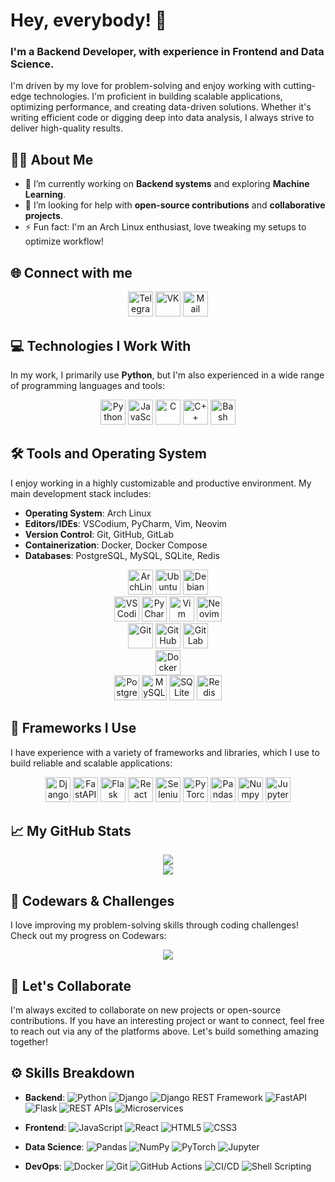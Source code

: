 # Hey, everybody! 👋

### I'm a Backend Developer, with experience in Frontend and Data Science.
I'm driven by my love for problem-solving and enjoy working with cutting-edge technologies. I'm proficient in building scalable applications, optimizing performance, and creating data-driven solutions. Whether it's writing efficient code or digging deep into data analysis, I always strive to deliver high-quality results.

## 👨‍💻 About Me

- 🔭 I’m currently working on **Backend systems** and exploring **Machine Learning**.
- 🤔 I’m looking for help with **open-source contributions** and **collaborative projects**.
- ⚡ Fun fact: I'm an Arch Linux enthusiast, love tweaking my setups to optimize workflow!

## 🌐 Connect with me

<div align="center">
  <a href="https://t.me/touch_con" target="_blank"><img alt="Telegram" height="40" width="40" src="https://cdn.simpleicons.org/telegram/gray"/></a>
  <a href="https://vk.com/pnpqnq" target="_blank"><img alt="VK" height="40" width="40" src="https://cdn.simpleicons.org/vk/gray"/></a>
  <a href="mailto:pavlov_zv@mail.ru" target="_blank"><img alt="Mail" height="40" width="40" src="https://cdn.simpleicons.org/maildotru/gray"/></a>
</div>

## 💻 Technologies I Work With

In my work, I primarily use <b>Python</b>, but I'm also experienced in a wide range of programming languages and tools:

<div align="center">
  <img alt="Python" height="40" width="40" src="https://cdn.simpleicons.org/python/gray"/>
  <img alt="JavaScript" height="40" width="40" src="https://cdn.simpleicons.org/javascript/gray"/>
  <img alt="C" height="40" width="40" src="https://cdn.simpleicons.org/c/gray"/>
  <img alt="C++" height="40" width="40" src="https://cdn.simpleicons.org/cplusplus/gray"/>
  <img alt="Bash" height="40" width="40" src="https://cdn.simpleicons.org/gnubash/gray"/>
</div>

## 🛠️ Tools and Operating System

I enjoy working in a highly customizable and productive environment. My main development stack includes:

- **Operating System**: Arch Linux
- **Editors/IDEs**: VSCodium, PyCharm, Vim, Neovim
- **Version Control**: Git, GitHub, GitLab
- **Containerization**: Docker, Docker Compose
- **Databases**: PostgreSQL, MySQL, SQLite, Redis

<div align="center">
  <img alt="ArchLinux" height="40" width="40" src="https://cdn.simpleicons.org/archlinux/gray"/>
  <img alt="Ubuntu" height="40" width="40" src="https://cdn.simpleicons.org/ubuntu/gray"/>
  <img alt="Debian" height="40" width="40" src="https://cdn.simpleicons.org/debian/gray"/>
  <br/>
  <img alt="VSCodium" height="40" width="40" src="https://cdn.simpleicons.org/vscodium/gray"/>
  <img alt="PyCharm" height="40" width="40" src="https://cdn.simpleicons.org/pycharm/gray"/>
  <img alt="Vim" height="40" width="40" src="https://cdn.simpleicons.org/vim/gray"/>
  <img alt="Neovim" height="40" width="40" src="https://cdn.simpleicons.org/neovim/gray"/>
  <br/>
  <img alt="Git" height="40" width="40" src="https://cdn.simpleicons.org/git/gray"/>
  <img alt="GitHub" height="40" width="40" src="https://cdn.simpleicons.org/github/gray"/>
  <img alt="GitLab" height="40" width="40" src="https://cdn.simpleicons.org/gitlab/gray"/>
  <br/>
  <img alt="Docker" height="40" width="40" src="https://cdn.simpleicons.org/docker/gray"/>
  <br/>
  <img alt="PostgreSQL" height="40" width="40" src="https://cdn.simpleicons.org/postgresql/gray"/>
  <img alt="MySQL" height="40" width="40" src="https://cdn.simpleicons.org/mysql/gray"/>
  <img alt="SQLite" height="40" width="40" src="https://cdn.simpleicons.org/sqlite/gray"/>
  <img alt="Redis" height="40" width="40" src="https://cdn.simpleicons.org/redis/gray"/>
</div>

## 🚀 Frameworks I Use

I have experience with a variety of frameworks and libraries, which I use to build reliable and scalable applications:

<div align="center">
  <img alt="Django" height="40" width="40" src="https://cdn.simpleicons.org/django/gray"/>
  <img alt="FastAPI" height="40" width="40" src="https://cdn.simpleicons.org/fastapi/gray"/>
  <img alt="Flask" height="40" width="40" src="https://cdn.simpleicons.org/flask/gray"/>
  <img alt="React" height="40" width="40" src="https://cdn.simpleicons.org/react/gray"/>
  <img alt="Selenium" height="40" width="40" src="https://cdn.simpleicons.org/selenium/gray"/>
  <img alt="PyTorch" height="40" width="40" src="https://cdn.simpleicons.org/pytorch/gray"/>
  <img alt="Pandas" height="40" width="40" src="https://cdn.simpleicons.org/pandas/gray"/>
  <img alt="Numpy" height="40" width="40" src="https://cdn.simpleicons.org/numpy/gray"/>
  <img alt="Jupyter" height="40" width="40" src="https://cdn.simpleicons.org/jupyter/gray"/>
</div>

## 📈 My GitHub Stats
<div align="center">
  <img src="https://github-readme-stats.vercel.app/api?username=arielen&theme=dark&hide_title=true&show_icons=true&icon_color=fff&locale=en"/>
  <br/>
  <img src="https://github-readme-stats.vercel.app/api/top-langs/?username=arielen&theme=dark&layout=compact"/>
</div>

## 🏅 Codewars & Challenges

I love improving my problem-solving skills through coding challenges! Check out my progress on Codewars:

<div align="center">
  <a href="https://www.codewars.com/users/arielen" target="_blank"><img align="center" src="https://www.codewars.com/users/arielen/badges/large"/></a>
</div>

## 💬 Let's Collaborate

I'm always excited to collaborate on new projects or open-source contributions. If you have an interesting project or want to connect, feel free to reach out via any of the platforms above. Let's build something amazing together!

## ⚙️ Skills Breakdown

- **Backend**: ![Python](https://img.shields.io/badge/Python-3670A0?style=for-the-badge&logo=python&logoColor=ffdd54) ![Django](https://img.shields.io/badge/Django-%23092E20.svg?style=for-the-badge&logo=django&logoColor=white)  ![Django REST Framework](https://img.shields.io/badge/DRF-%23FF1709.svg?style=for-the-badge&logo=django&logoColor=white) ![FastAPI](https://img.shields.io/badge/FastAPI-005571?style=for-the-badge&logo=fastapi) ![Flask](https://img.shields.io/badge/Flask-%23000.svg?style=for-the-badge&logo=flask&logoColor=white) ![REST APIs](https://img.shields.io/badge/REST-APIs-%23000000?style=for-the-badge&logo=api&logoColor=white) ![Microservices](https://img.shields.io/badge/Microservices-0052CC?style=for-the-badge&logo=microgen&logoColor=white)

- **Frontend**: ![JavaScript](https://img.shields.io/badge/JavaScript-%23F7DF1E.svg?style=for-the-badge&logo=javascript&logoColor=black) ![React](https://img.shields.io/badge/React-%2320232a.svg?style=for-the-badge&logo=react&logoColor=%2361DAFB) ![HTML5](https://img.shields.io/badge/HTML5-%23E34F26.svg?style=for-the-badge&logo=html5&logoColor=white) ![CSS3](https://img.shields.io/badge/CSS3-%231572B6.svg?style=for-the-badge&logo=css3&logoColor=white)

- **Data Science**: ![Pandas](https://img.shields.io/badge/Pandas-%23150458.svg?style=for-the-badge&logo=pandas&logoColor=white) ![NumPy](https://img.shields.io/badge/NumPy-%23013243.svg?style=for-the-badge&logo=numpy&logoColor=white) ![PyTorch](https://img.shields.io/badge/PyTorch-%23EE4C2C.svg?style=for-the-badge&logo=pytorch&logoColor=white) ![Jupyter](https://img.shields.io/badge/Jupyter-%23F37626.svg?style=for-the-badge&logo=jupyter&logoColor=white)

- **DevOps**: ![Docker](https://img.shields.io/badge/Docker-%230db7ed.svg?style=for-the-badge&logo=docker&logoColor=white) ![Git](https://img.shields.io/badge/Git-%23F05033.svg?style=for-the-badge&logo=git&logoColor=white) ![GitHub Actions](https://img.shields.io/badge/GitHub_Actions-%232671E5.svg?style=for-the-badge&logo=githubactions&logoColor=white) ![CI/CD](https://img.shields.io/badge/CI%2FCD-%23000000.svg?style=for-the-badge&logo=github&logoColor=white) ![Shell Scripting](https://img.shields.io/badge/Shell_Scripting-%23121011.svg?style=for-the-badge&logo=gnu-bash&logoColor=white)
